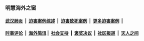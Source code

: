 
### 明慧海外之窗

####  [武汉肺炎](indexes/365.md?t=06131500) &nbsp;|&nbsp;  [迫害案例综述](indexes/328.md?t=06131500) &nbsp;|&nbsp; [迫害致死案例](indexes/277.md?t=06131500)  &nbsp;|&nbsp; [更多迫害案例](indexes/81.md?t=06131500)  &nbsp;|&nbsp; 
####  [时事评论](indexes/19.md?t=06131500) &nbsp;|&nbsp; [海外简讯](indexes/245.md?t=06131500)&nbsp;|&nbsp;  [社会支持](indexes/140.md?t=06131500) &nbsp;|&nbsp; [褒奖决议](indexes/282.md?t=06131500) &nbsp;|&nbsp; [社区报道](indexes/91.md?t=06131500)  &nbsp;|&nbsp; [天人之间](indexes/78.md?t=06131500) 


